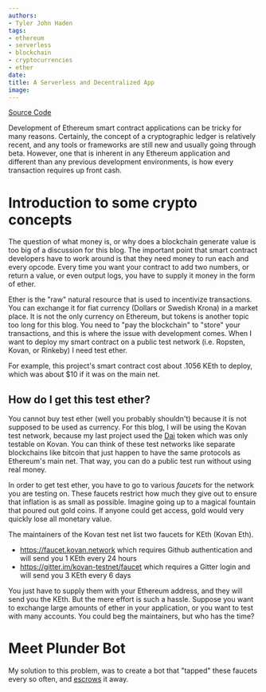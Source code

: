 ```yaml
---
authors:
- Tyler John Haden
tags:
- ethereum
- serverless
- blockchain
- cryptocurrencies
- ether
date: 
title: A Serverless and Decentralized App
image: 
---
```


[Source Code](https://github.com/tylerjohnhaden/PlunderBot)

Development of Ethereum smart contract applications can be tricky for many reasons. Certainly, the concept of a cryptographic ledger is relatively recent, and any tools or frameworks are still new and usually going through beta. However, one that is inherent in any Ethereum application and different than any previous development environments, is how every transaction requires up front cash.

# Introduction to some crypto concepts

The question of what money is, or why does a blockchain generate value is too big of a discussion for this blog. The important point that smart contract developers have to work around is that they need money to run each and every opcode. Every time you want your contract to add two numbers, or return a value, or even output logs, you have to supply it money in the form of ether. 

Ether is the "raw" natural resource that is used to incentivize transactions. You can exchange it for fiat currency (Dollars or Swedish Krona) in a market place. It is not the only currency on Ethereum, but tokens is another topic too long for this blog. You need to "pay the blockchain" to "store" your transactions, and this is where the issue with development comes. When I want to deploy my smart contract on a public test network (i.e. Ropsten, Kovan, or Rinkeby) I need test ether.

For example, this project's smart contract cost about .1056 KEth to deploy, which was about $10 if it was on the main net.

## How do I get this test ether?

You cannot buy test ether (well you probably shouldn't) because it is not supposed to be used as currency. For this blog, I will be using the Kovan test network, because my last project used the [Dai]() token which was only testable on Kovan. You can think of these test networks like separate blockchains like bitcoin that just happen to have the same protocols as Ethereum's main net. That way, you can do a public test run without using real money.

In order to get test ether, you have to go to various *faucets* for the network you are testing on. These faucets restrict how much they give out to ensure that inflation is as small as possible. Imagine going up to a magical fountain that poured out gold coins. If anyone could get access, gold would very quickly lose all monetary value. 

The maintainers of the Kovan test net list two faucets for KEth (Kovan Eth). 
- https://faucet.kovan.network which requires Github authentication and will send you 1 KEth every 24 hours
- https://gitter.im/kovan-testnet/faucet which requires a Gitter login and will send you 3 KEth every 6 days

You just have to supply them with your Ethereum address, and they will send you the KEth. But the mere effort is such a hassle. Suppose you want to exchange large amounts of ether in your application, or you want to test with many accounts. You could beg the maintainers, but who has the time?

# Meet Plunder Bot

My solution to this problem, was to create a bot that "tapped" these faucets every so often, and [escrows]() it away. 